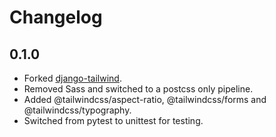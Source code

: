 # Changelog

## 0.1.0

- Forked [django-tailwind](https://github.com/timonweb/django-tailwind).
- Removed Sass and switched to a postcss only pipeline.
- Added @tailwindcss/aspect-ratio, @tailwindcss/forms and @tailwindcss/typography.
- Switched from pytest to unittest for testing.
